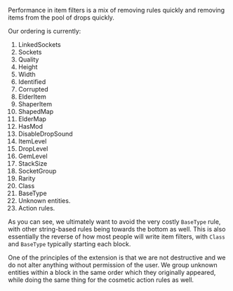 Performance in item filters is a mix of removing rules quickly and removing items from the pool of drops quickly.

Our ordering is currently:
1. LinkedSockets
2. Sockets
3. Quality
4. Height
5. Width
6. Identified
7. Corrupted
8. ElderItem
9. ShaperItem
10. ShapedMap
11. ElderMap
12. HasMod
13. DisableDropSound
14. ItemLevel
15. DropLevel
16. GemLevel
17. StackSize
18. SocketGroup
19. Rarity
20. Class
21. BaseType
22. Unknown entities.
23. Action rules.

As you can see, we ultimately want to avoid the very costly `BaseType` rule, with other string-based rules being towards the bottom as well. This is also essentially the reverse of how most people will write item filters, with `Class` and `BaseType` typically starting each block.

One of the principles of the extension is that we are not destructive and we do not alter anything without permission of the user. We group unknown entities within a block in the same order which they originally appeared, while doing the same thing for the cosmetic action rules as well.
